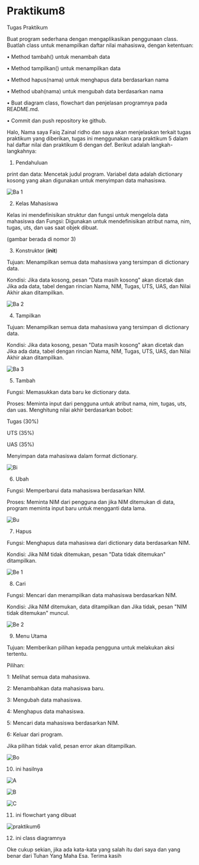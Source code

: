 # Praktikum8

Tugas Praktikum

Buat program sederhana dengan mengaplikasikan penggunaan class. Buatlah class untuk menampilkan daftar nilai mahasiswa, dengan ketentuan:

• Method tambah() untuk menambah data

• Method tampilkan() untuk menampilkan data

• Method hapus(nama) untuk menghapus data berdasarkan nama

• Method ubah(nama) untuk mengubah data berdasarkan nama

• Buat diagram class, flowchart dan penjelasan programnya pada README.md.

• Commit dan push repository ke github.

Halo, Nama saya Faiq Zainal ridho dan saya akan menjelaskan terkait tugas praktikum yang diberikan, tugas ini menggunakan cara praktikum 5 dalam hal daftar nilai dan praktikum 6 dengan def. Berikut adalah langkah-langkahnya:

1. Pendahuluan
  
print dan data: Mencetak judul program. Variabel data adalah dictionary kosong yang akan digunakan untuk menyimpan data mahasiswa.

![Ba 1](https://github.com/user-attachments/assets/0a99e7f2-307f-4256-bfad-55b24615cfe2)

2. Kelas Mahasiswa
  
Kelas ini mendefinisikan struktur dan fungsi untuk mengelola data mahasiswa dan Fungsi: Digunakan untuk mendefinisikan atribut nama, nim, tugas, uts, dan uas saat objek dibuat. 

(gambar berada di nomor 3)

3. Konstruktor (__init__)

Tujuan: Menampilkan semua data mahasiswa yang tersimpan di dictionary data.

Kondisi: Jika data kosong, pesan "Data masih kosong" akan dicetak dan Jika ada data, tabel dengan rincian Nama, NIM, Tugas, UTS, UAS, dan Nilai Akhir akan ditampilkan.

![Ba 2](https://github.com/user-attachments/assets/bb33f7eb-67fa-45f7-89b3-d11394820d07)

4. Tampilkan
  
Tujuan: Menampilkan semua data mahasiswa yang tersimpan di dictionary data.

Kondisi: Jika data kosong, pesan "Data masih kosong" akan dicetak dan Jika ada data, tabel dengan rincian Nama, NIM, Tugas, UTS, UAS, dan Nilai Akhir akan ditampilkan.

![Ba 3](https://github.com/user-attachments/assets/ea3fb839-cf15-437c-aaf3-87df4667d21e)

5. Tambah

Fungsi: Memasukkan data baru ke dictionary data.

Proses: Meminta input dari pengguna untuk atribut nama, nim, tugas, uts, dan uas. Menghitung nilai akhir berdasarkan bobot:

Tugas (30%)

UTS (35%)

UAS (35%)

Menyimpan data mahasiswa dalam format dictionary.

![Bi](https://github.com/user-attachments/assets/d3ff80bd-b503-49ca-a7a9-e3b73ef68e10)

6. Ubah

Fungsi: Memperbarui data mahasiswa berdasarkan NIM.

Proses: Meminta NIM dari pengguna dan jika NIM ditemukan di data, program meminta input baru untuk mengganti data lama.

![Bu](https://github.com/user-attachments/assets/cde4e49a-bed6-4530-9ccf-8d8015f6b36c)

7. Hapus

Fungsi: Menghapus data mahasiswa dari dictionary data berdasarkan NIM.

Kondisi: Jika NIM tidak ditemukan, pesan "Data tidak ditemukan" ditampilkan.

![Be 1](https://github.com/user-attachments/assets/5625562f-c942-4655-afa8-820ea4d2f0e1)

8. Cari

Fungsi: Mencari dan menampilkan data mahasiswa berdasarkan NIM.

Kondisi: Jika NIM ditemukan, data ditampilkan dan Jika tidak, pesan "NIM tidak ditemukan" muncul.

![Be 2](https://github.com/user-attachments/assets/5cef06d8-9e9e-4023-b1d9-caa9e7770a3f)

9. Menu Utama

Tujuan: Memberikan pilihan kepada pengguna untuk melakukan aksi tertentu.

Pilihan:

1: Melihat semua data mahasiswa.

2: Menambahkan data mahasiswa baru.

3: Mengubah data mahasiswa.

4: Menghapus data mahasiswa.

5: Mencari data mahasiswa berdasarkan NIM.

6: Keluar dari program.

Jika pilihan tidak valid, pesan error akan ditampilkan.

![Bo](https://github.com/user-attachments/assets/ea53213e-0496-45a5-b278-070d33e9b324)

10. ini hasilnya

![A](https://github.com/user-attachments/assets/3210c699-a48d-4cf2-9cd5-0ce6f52d75e7)

![B](https://github.com/user-attachments/assets/31f09554-180c-4b53-8e54-830c5e996615)

![C](https://github.com/user-attachments/assets/1675d320-1521-4647-9b02-b9c8e300bd48)

11. ini flowchart yang dibuat

![praktikum6](https://github.com/user-attachments/assets/8d087101-8e45-4dd5-a7df-147060bc15ce)

12. ini class diagramnya


Oke cukup sekian, jika ada kata-kata yang salah itu dari saya dan yang benar dari Tuhan Yang Maha Esa. Terima kasih
